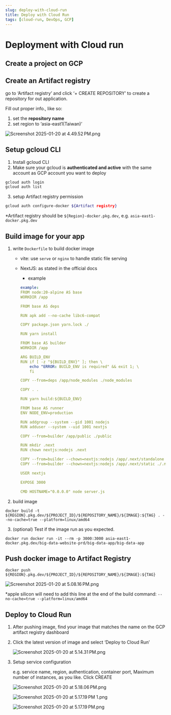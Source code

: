 ```yaml
---
slug: deploy-with-cloud-run
title: Deploy with Cloud Run
tags: [cloud-run, DevOps, GCP]
---
```

# Deployment with Cloud run

## Create a project on GCP

## Create an Artifact registry

go to ‘Artifact registry’ and click ‘+ CREATE REPOSITORY’ to create a repository for out application.

Fill out proper info., like so:

1. set the **repository name**
2. set region to ‘asia-east1(Taiwan)’
<!-- truncate -->
![Screenshot 2025-01-20 at 4.49.52 PM.png](img/Screenshot_2025-01-20_at_4.49.52_PM.png)

## Setup gcloud CLI

1. Install gcloud CLI
2. Make sure your gcloud is **authenticated and active** with the same account as GCP account you want to deploy
    
```bash
gcloud auth login
gcloud auth list
```
    
3. setup Artifact registry permission
    
```bash
gcloud auth configure-docker ${Artifact registry}
```

*Artifact registry should be `${Region}-docker.pkg.dev`, e.g. `asia-east1-docker.pkg.dev`
    

## Build image for your app

1. write `Dockerfile` to build docker image
    - vite: use `serve` or `nginx` to handle static file serving
    - NextJS: as stated in the official docs 
        - example
        
        ```yaml
        example:
        FROM node:20-alpine AS base
        WORKDIR /app
        
        FROM base AS deps
        
        RUN apk add --no-cache libc6-compat 
        
        COPY package.json yarn.lock ./
        
        RUN yarn install
        
        FROM base AS builder
        WORKDIR /app
        
        ARG BUILD_ENV
        RUN if [ -z "${BUILD_ENV}" ]; then \
            echo "ERROR: BUILD_ENV is required" && exit 1; \
            fi
        
        COPY --from=deps /app/node_modules ./node_modules
        
        COPY . .
        
        RUN yarn build:${BUILD_ENV}
        
        FROM base AS runner
        ENV NODE_ENV=production
        
        RUN addgroup --system --gid 1001 nodejs
        RUN adduser --system --uid 1001 nextjs
        
        COPY --from=builder /app/public ./public
        
        RUN mkdir .next
        RUN chown nextjs:nodejs .next
        
        COPY --from=builder --chown=nextjs:nodejs /app/.next/standalone ./
        COPY --from=builder --chown=nextjs:nodejs /app/.next/static ./.next/static
        
        USER nextjs
        
        EXPOSE 3000
        
        CMD HOSTNAME="0.0.0.0" node server.js
        ```
            

2. build image

```
docker build -t ${REGION}.pkg.dev/${PROJECT_ID}/${REPOSITORY_NAME}/${IMAGE}:${TAG} . --no-cache=true --platform=linux/amd64
```

3. (optional) Test if the image run as you expected.
    
```
docker run docker run -it --rm -p 3000:3000 asia-east1-docker.pkg.dev/big-data-website-prd/big-data-app/big-data-app 
```
    

## Push docker image to Artifact Registry

```
docker push ${REGION}.pkg.dev/${PROJECT_ID}/${REPOSITORY_NAME}/${IMAGE}:${TAG}
```

![Screenshot 2025-01-20 at 5.08.16 PM.png](img/Screenshot_2025-01-20_at_5.08.16_PM.png)

*apple silicon will need to add this line at the end of the build command: `--no-cache=true --platform=linux/amd64`

## Deploy to Cloud Run

1. After pushing image, find your image that matches the name on the GCP artifact registry dashboard
2. Click the latest version of image and select ‘Deploy to Cloud Run’
    
    ![Screenshot 2025-01-20 at 5.14.31 PM.png](img/Screenshot_2025-01-20_at_5.14.31_PM.png)
    
3. Setup service configuration
    
    e.g. service name, region, authentication, container port, Maximum number of instances, as you like. Click CREATE
    
    ![Screenshot 2025-01-20 at 5.18.06 PM.png](img/Screenshot_2025-01-20_at_5.18.06_PM.png)
    
    ![Screenshot 2025-01-20 at 5.17.19 PM 1.png](img/Screenshot_2025-01-20_at_5.17.19_PM_1.png)
    
    ![Screenshot 2025-01-20 at 5.17.19 PM.png](img/Screenshot_2025-01-20_at_5.17.19_PM.png)